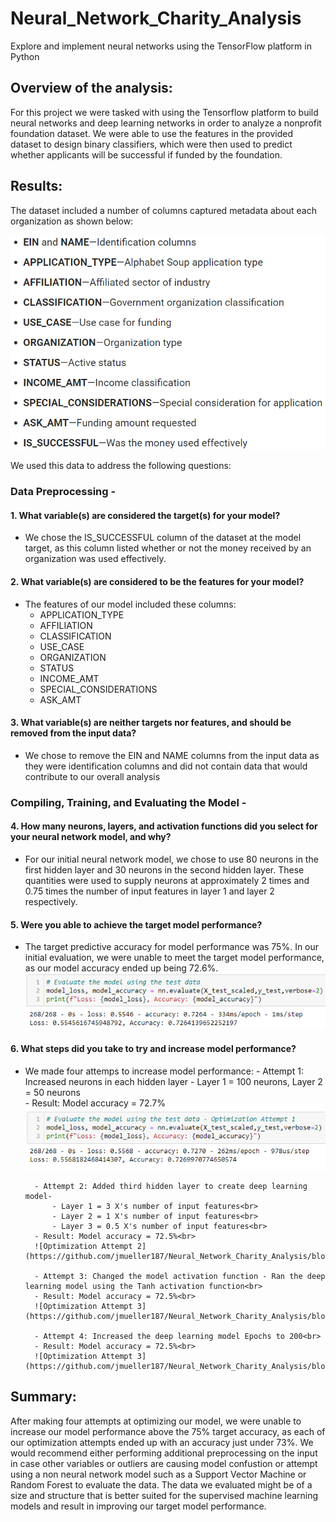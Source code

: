 # Neural_Network_Charity_Analysis
Explore and implement neural networks using the TensorFlow platform in Python

## Overview of the analysis:
For this project we were tasked with using the Tensorflow platform to build neural networks and deep learning networks in order to analyze a nonprofit foundation dataset. We were able to use the features in the provided dataset to design binary classifiers, which were then used to predict whether applicants will be successful if funded by the foundation.

## Results:
The dataset included a number of columns captured metadata about each organization as shown below:

![Dataset Columns](https://github.com/jmueller187/Neural_Network_Charity_Analysis/blob/main/Resources/DatesetColumns.png)

We used this data to address the following questions:

### Data Preprocessing -<br>
#### 1. What variable(s) are considered the target(s) for your model?
- We chose the IS_SUCCESSFUL column of the dataset at the model target, as this column listed whether or not the money received by an organization was used effectively.

#### 2. What variable(s) are considered to be the features for your model?
- The features of our model included these columns:
    - APPLICATION_TYPE
    - AFFILIATION
    - CLASSIFICATION
    - USE_CASE
    - ORGANIZATION
    - STATUS
    - INCOME_AMT
    - SPECIAL_CONSIDERATIONS
    - ASK_AMT

#### 3. What variable(s) are neither targets nor features, and should be removed from the input data?
- We chose to remove the EIN and NAME columns from the input data as they were identification columns and did not contain data that would contribute to our overall analysis

### Compiling, Training, and Evaluating the Model -<br>
#### 4. How many neurons, layers, and activation functions did you select for your neural network model, and why?
- For our initial neural network model, we chose to use 80 neurons in the first hidden layer and 30 neurons in the second hidden layer. These quantities were used to supply neurons at approximately 2 times and 0.75 times the number of input features in layer 1 and layer 2 respectively.

#### 5. Were you able to achieve the target model performance?
- The target predictive accuracy for model performance was 75%. In our initial evaluation, we were unable to meet the target model performance, as our model accuracy ended up being 72.6%.<br>
![Initial Evaluation Results](https://github.com/jmueller187/Neural_Network_Charity_Analysis/blob/main/Resources/InitialEvaluationResults.png)

#### 6. What steps did you take to try and increase model performance?
- We made four attemps to increase model performance:
        - Attempt 1: Increased neurons in each hidden layer - Layer 1 = 100 neurons, Layer 2 = 50 neurons<br>
        - Result: Model accuracy = 72.7%<br>
        ![Optimization Attempt 1](https://github.com/jmueller187/Neural_Network_Charity_Analysis/blob/main/Resources/OptimizationAttempt1.png)

        - Attempt 2: Added third hidden layer to create deep learning model-
            - Layer 1 = 3 X's number of input features<br>
            - Layer 2 = 1 X's number of input features<br>
            - Layer 3 = 0.5 X's number of input features<br>
        - Result: Model accuracy = 72.5%<br>
        ![Optimization Attempt 2](https://github.com/jmueller187/Neural_Network_Charity_Analysis/blob/main/Resources/OptimizationAttempt2.png)

        - Attempt 3: Changed the model activation function - Ran the deep learning model using the Tanh activation function<br>
        - Result: Model accuracy = 72.5%<br>
        ![Optimization Attempt 3](https://github.com/jmueller187/Neural_Network_Charity_Analysis/blob/main/Resources/OptimizationAttempt3.png)

        - Attempt 4: Increased the deep learning model Epochs to 200<br>
        - Result: Model accuracy = 72.5%<br>
        ![Optimization Attempt 3](https://github.com/jmueller187/Neural_Network_Charity_Analysis/blob/main/Resources/OptimizationAttempt4.png)

## Summary: 
After making four attempts at optimizing our model, we were unable to increase our model performance above the 75% target accuracy, as each of our optimization attempts ended up with an accuracy just under 73%. We would recommend either performing additional preprocessing on the input in case other variables or outliers are causing model confustion or attempt using a non neural network model such as a Support Vector Machine or Random Forest to evaluate the data. The data we evaluated might be of a size and structure that is better suited for the supervised machine learning models and result in improving our target model performance.
